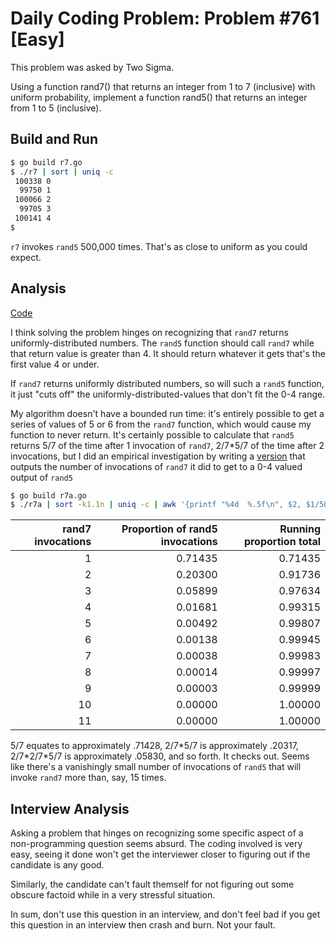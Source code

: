 # Daily Coding Problem: Problem #761 [Easy]

This problem was asked by Two Sigma.

Using a function rand7() that returns an integer from 1 to 7 (inclusive)
with uniform probability,
implement a function rand5() that returns an
integer from 1 to 5 (inclusive).

## Build and Run

```sh
$ go build r7.go
$ ./r7 | sort | uniq -c
 100338 0
  99750 1
 100066 2
  99705 3
 100141 4
$
```

`r7` invokes `rand5` 500,000 times.
That's as close to uniform as you could expect.

## Analysis

[Code](r7.go)

I think solving the problem hinges on recognizing that
`rand7` returns uniformly-distributed numbers.
The `rand5` function should call `rand7`
while that return value is greater than 4.
It should return whatever it gets that's the first
value 4 or under.

If `rand7` returns uniformly distributed numbers,
so will such a `rand5` function,
it just "cuts off" the uniformly-distributed-values
that don't fit the 0-4 range.

My algorithm doesn't have a bounded run time:
it's entirely possible to get a series of values
of 5 or 6 from the `rand7` function,
which would cause my function to never return.
It's certainly possible to calculate that `rand5`
returns 5/7 of the time after 1 invocation of `rand7`,
2/7*5/7 of the time after 2 invocations,
but I did an empirical investigation by writing
a [version](r7a.go) that outputs the number of invocations
of `rand7` it did to get to a 0-4 valued output of `rand5`

```sh
$ go build r7a.go
$ ./r7a | sort -k1.1n | uniq -c | awk '{printf "%4d  %.5f\n", $2, $1/500000.}'
```

|rand7 invocations|Proportion of rand5 invocations|Running proportion total|
|------:|---------:|--------:|
|   1|0.71435|0.71435|
|   2|0.20300|0.91736|
|   3|0.05899|0.97634|
|   4|0.01681|0.99315|
|   5|0.00492|0.99807|
|   6|0.00138|0.99945|
|   7|0.00038|0.99983|
|   8|0.00014|0.99997|
|   9|0.00003|0.99999|
|  10|0.00000|1.00000|
|  11|0.00000|1.00000|

5/7 equates to approximately .71428,
2/7\*5/7 is approximately .20317,
2/7\*2/7\*5/7 is approximately .05830,
and so forth.
It checks out.
Seems like there's a vanishingly 
small number of invocations of `rand5` that will invoke `rand7`
more than, say, 15 times.


## Interview Analysis


Asking a problem that hinges on recognizing some specific
aspect of a non-programming question seems absurd.
The coding involved is very easy,
seeing it done won't get the interviewer closer to figuring
out if the candidate is any good.

Similarly, the candidate can't fault themself for not figuring
out some obscure factoid while in a very stressful situation.

In sum, don't use this question in an interview,
and don't feel bad if you get this question in an interview
then crash and burn. Not your fault.

